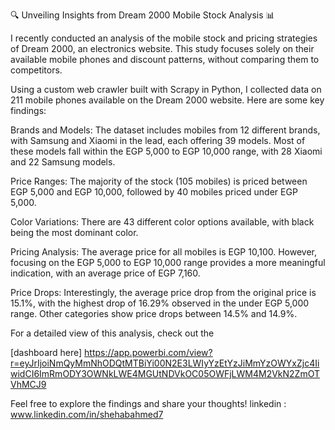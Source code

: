 🔍 Unveiling Insights from Dream 2000 Mobile Stock Analysis 📊

I recently conducted an analysis of the mobile stock and pricing strategies of Dream 2000, an electronics website. This study focuses solely on their available mobile phones and discount patterns, without comparing them to competitors.

Using a custom web crawler built with Scrapy in Python, I collected data on 211 mobile phones available on the Dream 2000 website. Here are some key findings:

Brands and Models: The dataset includes mobiles from 12 different brands, with Samsung and Xiaomi in the lead, each offering 39 models. Most of these models fall within the EGP 5,000 to EGP 10,000 range, with 28 Xiaomi and 22 Samsung models.

Price Ranges: The majority of the stock (105 mobiles) is priced between EGP 5,000 and EGP 10,000, followed by 40 mobiles priced under EGP 5,000.

Color Variations: There are 43 different color options available, with black being the most dominant color.

Pricing Analysis: The average price for all mobiles is EGP 10,100. However, focusing on the EGP 5,000 to EGP 10,000 range provides a more meaningful indication, with an average price of EGP 7,160.

Price Drops: Interestingly, the average price drop from the original price is 15.1%, with the highest drop of 16.29% observed in the under EGP 5,000 range. Other categories show price drops between 14.5% and 14.9%.

For a detailed view of this analysis, check out the

[dashboard here] https://app.powerbi.com/view?r=eyJrIjoiNmQyMmNhODQtMTBiYi00N2E3LWIyYzEtYzJiMmYzOWYxZjc4IiwidCI6ImRmODY3OWNkLWE4MGUtNDVkOC05OWFjLWM4M2VkN2ZmOTVhMCJ9

Feel free to explore the findings and share your thoughts! linkedin : www.linkedin.com/in/shehabahmed7
